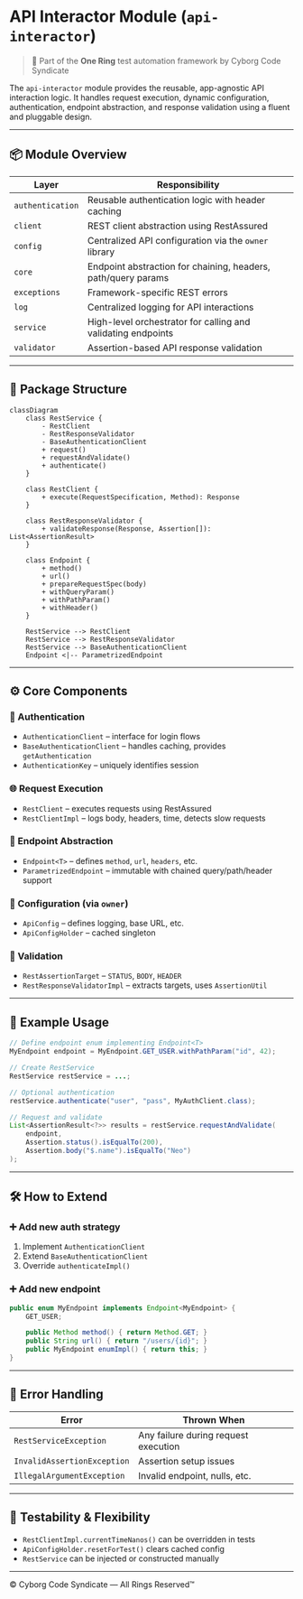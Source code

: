 # API Interactor Module (`api-interactor`)

> 💍 Part of the **One Ring** test automation framework by Cyborg Code Syndicate

The `api-interactor` module provides the reusable, app-agnostic API interaction logic. It handles request execution, dynamic configuration, authentication, endpoint abstraction, and response validation using a fluent and pluggable design.

---

## 📦 Module Overview

| Layer | Responsibility |
|-------|----------------|
| `authentication` | Reusable authentication logic with header caching |
| `client` | REST client abstraction using RestAssured |
| `config` | Centralized API configuration via the `owner` library |
| `core` | Endpoint abstraction for chaining, headers, path/query params |
| `exceptions` | Framework-specific REST errors |
| `log` | Centralized logging for API interactions |
| `service` | High-level orchestrator for calling and validating endpoints |
| `validator` | Assertion-based API response validation |

---

## 🧬 Package Structure

```mermaid
classDiagram
    class RestService {
        - RestClient
        - RestResponseValidator
        - BaseAuthenticationClient
        + request()
        + requestAndValidate()
        + authenticate()
    }

    class RestClient {
        + execute(RequestSpecification, Method): Response
    }

    class RestResponseValidator {
        + validateResponse(Response, Assertion[]): List<AssertionResult>
    }

    class Endpoint {
        + method()
        + url()
        + prepareRequestSpec(body)
        + withQueryParam()
        + withPathParam()
        + withHeader()
    }

    RestService --> RestClient
    RestService --> RestResponseValidator
    RestService --> BaseAuthenticationClient
    Endpoint <|-- ParametrizedEndpoint
```

---

## ⚙️ Core Components

### 🔐 Authentication
- `AuthenticationClient` – interface for login flows
- `BaseAuthenticationClient` – handles caching, provides `getAuthentication`
- `AuthenticationKey` – uniquely identifies session

### 🌐 Request Execution
- `RestClient` – executes requests using RestAssured
- `RestClientImpl` – logs body, headers, time, detects slow requests

### 🧩 Endpoint Abstraction
- `Endpoint<T>` – defines `method`, `url`, `headers`, etc.
- `ParametrizedEndpoint` – immutable with chained query/path/header support

### 📜 Configuration (via `owner`)
- `ApiConfig` – defines logging, base URL, etc.
- `ApiConfigHolder` – cached singleton

### 🧪 Validation
- `RestAssertionTarget` – `STATUS`, `BODY`, `HEADER`
- `RestResponseValidatorImpl` – extracts targets, uses `AssertionUtil`

---

## 🧪 Example Usage

```java
// Define endpoint enum implementing Endpoint<T>
MyEndpoint endpoint = MyEndpoint.GET_USER.withPathParam("id", 42);

// Create RestService
RestService restService = ...;

// Optional authentication
restService.authenticate("user", "pass", MyAuthClient.class);

// Request and validate
List<AssertionResult<?>> results = restService.requestAndValidate(
    endpoint,
    Assertion.status().isEqualTo(200),
    Assertion.body("$.name").isEqualTo("Neo")
);
```

---

## 🛠️ How to Extend

### ➕ Add new auth strategy
1. Implement `AuthenticationClient`
2. Extend `BaseAuthenticationClient`
3. Override `authenticateImpl()`

### ➕ Add new endpoint
```java
public enum MyEndpoint implements Endpoint<MyEndpoint> {
    GET_USER;

    public Method method() { return Method.GET; }
    public String url() { return "/users/{id}"; }
    public MyEndpoint enumImpl() { return this; }
}
```

---

## 🧼 Error Handling

| Error | Thrown When |
|-------|-------------|
| `RestServiceException` | Any failure during request execution |
| `InvalidAssertionException` | Assertion setup issues |
| `IllegalArgumentException` | Invalid endpoint, nulls, etc. |

---

## 🧪 Testability & Flexibility

- `RestClientImpl.currentTimeNanos()` can be overridden in tests
- `ApiConfigHolder.resetForTest()` clears cached config
- `RestService` can be injected or constructed manually

---

© Cyborg Code Syndicate — All Rings Reserved™
